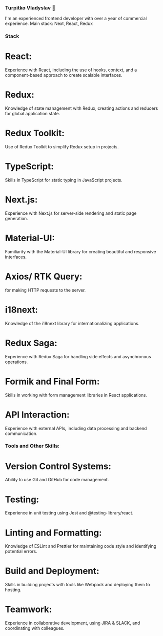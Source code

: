 ### Turpitko Vladyslav 👋

I'm an experienced frontend developer with over a year of commercial experience. Main stack: Next, React, Redux

### Stack

   # React:
   Experience with React, including the use of hooks, context, and a component-based approach to create scalable interfaces.
   # Redux:
   Knowledge of state management with Redux, creating actions and reducers for global application state.
   # Redux Toolkit:
   Use of Redux Toolkit to simplify Redux setup in projects.
   # TypeScript: 
   Skills in TypeScript for static typing in JavaScript projects.
   # Next.js: 
   Experience with Next.js for server-side rendering and static page generation.
   # Material-UI: 
   Familiarity with the Material-UI library for creating beautiful and responsive interfaces.
   # Axios/ RTK Query: 
   for making HTTP requests to the server.
   # i18next: 
   Knowledge of the i18next library for internationalizing applications.
   # Redux Saga: 
   Experience with Redux Saga for handling side effects and asynchronous operations.
   # Formik and Final Form: 
   Skills in working with form management libraries in React applications.
   # API Interaction: 
   Experience with external APIs, including data processing and backend communication.

### Tools and Other Skills:

   # Version Control Systems: 
   Ability to use Git and GitHub for code management.
   # Testing: 
   Experience in unit testing using Jest and @testing-library/react.
   # Linting and Formatting: 
   Knowledge of ESLint and Prettier for maintaining code style and identifying potential errors.
   # Build and Deployment: 
   Skills in building projects with tools like Webpack and deploying them to hosting.
   # Teamwork: 
   Experience in collaborative development, using JIRA & SLACK, and coordinating with colleagues.
<!--
**TURP1/TURP1** is a ✨ _special_ ✨ repository because its `README.md` (this file) appears on your GitHub profile.

Here are some ideas to get you started:

- 🔭 I’m currently working on ...
- 🌱 I’m currently learning ...
- 👯 I’m looking to collaborate on ...
- 🤔 I’m looking for help with ...
- 💬 Ask me about ...
- 📫 How to reach me: ...
- 😄 Pronouns: ...
- ⚡ Fun fact: ...
-->
